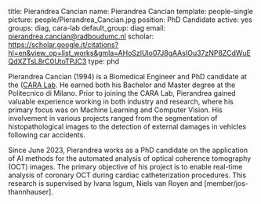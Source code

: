 title: Pierandrea Cancian
name: Pierandrea Cancian
template: people-single
picture: people/Pierandrea_Cancian.jpg
position: PhD Candidate
active: yes
groups: diag, cara-lab
default_group: diag
email: pierandrea.cancian@radboudumc.nl
scholar: https://scholar.google.it/citations?hl=en&view_op=list_works&gmla=AHoSzlUlo07J8gAAsIOu37zNP8ZCdWuEQdXZTsL8rC0UtoTPJC3
type: phd

Pierandrea Cancian (1994) is a Biomedical Engineer and PhD candidate at the ([CARA Lab](https://www.cara-ai-lab.nl/). He earned both his Bachelor and Master degree at the Politecnico di Milano. Prior to joining the CARA Lab, Pierandrea gained valuable experience working in both industry and research, where his primary focus was on Machine Learning and Computer Vision. His involvement in various projects ranged from the segmentation of histopathological images to the detection of external damages in vehicles following car accidents.

Since June 2023, Pierandrea works as a PhD candidate on the application of AI methods for the automated analysis of optical coherence tomography (OCT) images. The primary objective of his project is to enable real-time analysis of coronary OCT during cardiac catheterization procedures. This research is supervised by Ivana Isgum, Niels van Royen and [member/jos-thannhauser].
